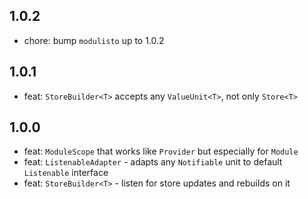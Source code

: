 ## 1.0.2

* chore: bump `modulisto` up to 1.0.2

## 1.0.1

* feat: `StoreBuilder<T>` accepts any `ValueUnit<T>`, not only `Store<T>`

## 1.0.0

* feat: `ModuleScope` that works like `Provider` but especially for `Module`
* feat: `ListenableAdapter` - adapts any `Notifiable` unit to default `Listenable` interface
* feat: `StoreBuilder<T>` - listen for store updates and rebuilds on it
